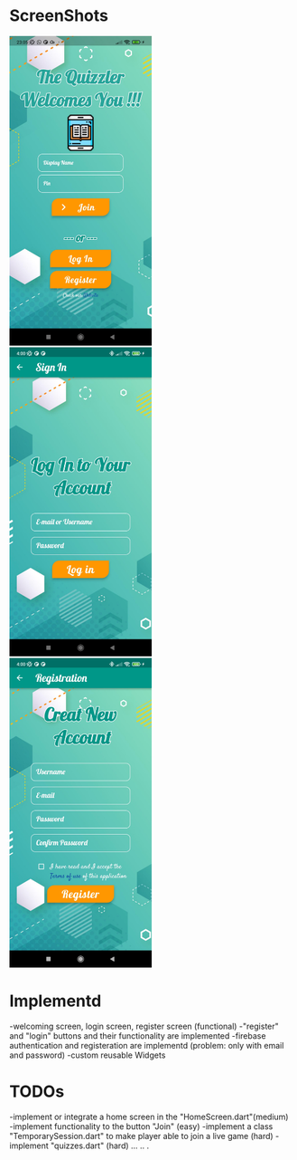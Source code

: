 # ScreenShots
<img src="./misc/WelcomePage.jpg" width=50% height=50%>
<img src="./misc/Log_in.jpg" width=50% height=50%>
<img src="./misc/Sign_up.jpg" width=50% height=50%>

# Implementd
-welcoming screen, login screen, register screen (functional)
-"register" and "login" buttons and their functionality are implemented
-firebase authentication and registeration are implementd (problem: only with email and password)
-custom reusable Widgets 
# TODOs
-implement or integrate a home screen in the "HomeScreen.dart"(medium)
-implement functionality to the button "Join" (easy)
-implement a class "TemporarySession.dart" to make player able to join a live game (hard)
-implement "quizzes.dart" (hard)
...
..
.